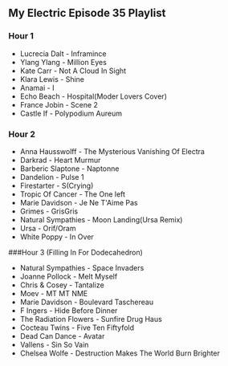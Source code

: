 ## My Electric Episode 35 Playlist

### Hour 1
* Lucrecia Dalt - Inframince
* Ylang Ylang - Million Eyes
* Kate Carr - Not A Cloud In Sight
* Klara Lewis - Shine
* Anamai - I
* Echo Beach - Hospital(Moder Lovers Cover)
* France Jobin - Scene 2
* Castle If - Polypodium Aureum

### Hour 2
* Anna Hausswolff - The Mysterious Vanishing Of Electra
* Darkrad - Heart Murmur
* Barberic Slaptone - Naptonne
* Dandelion - Pulse 1
* Firestarter - S(Crying)
* Tropic Of Cancer - The One left
* Marie Davidson - Je Ne T'Aime Pas
* Grimes - GrisGris
* Natural Sympathies - Moon Landing(Ursa Remix)
* Ursa - Orif/Oram
* White Poppy - In Over

###Hour 3 (Filling In For Dodecahedron)
* Natural Sympathies - Space Invaders
* Joanne Pollock - Melt Myself
* Chris & Cosey - Tantalize
* Moev - MT MT NME
* Marie Davidson - Boulevard Taschereau
* F Ingers - Hide Before Dinner
* The Radiation Flowers - Sunfire Drug Haus
* Cocteau Twins - Five Ten Fiftyfold
* Dead Can Dance - Avatar
* Vallens - Sin So Vain
* Chelsea Wolfe - Destruction Makes The World Burn Brighter